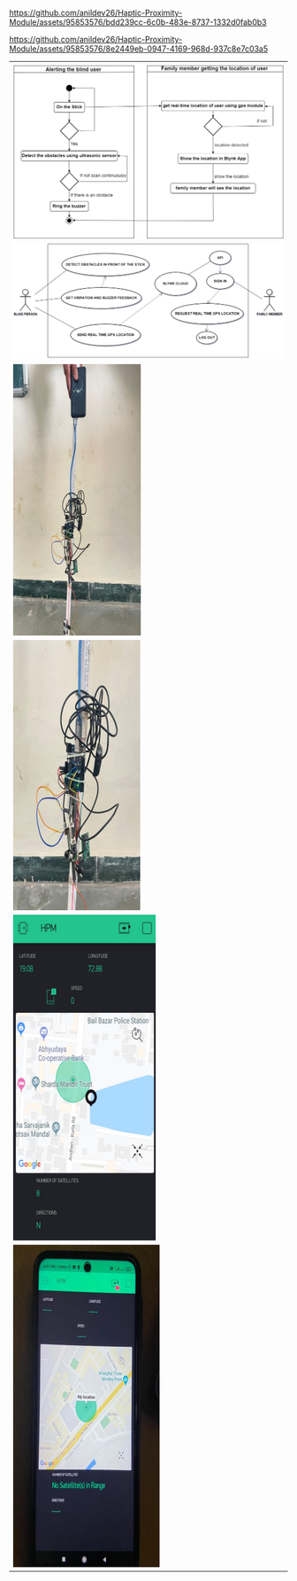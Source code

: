   
  
https://github.com/anildev26/Haptic-Proximity-Module/assets/95853576/bdd239cc-6c0b-483e-8737-1332d0fab0b3




https://github.com/anildev26/Haptic-Proximity-Module/assets/95853576/8e2449eb-0947-4169-968d-937c8e7c03a5

  <table>
        <tr>
            <td><img src="https://github.com/anildev26/Haptic-Proximity-Module/blob/main/FlowChart.jpg" alt="FlowChart"></td>
         </tr>
         <tr>
            <td><img src="https://github.com/anildev26/Haptic-Proximity-Module/blob/main/UseCase.jpg" alt="UseCase"></td>
         </tr>
          <tr>
            <td><img src="https://github.com/anildev26/Haptic-Proximity-Module/blob/main/stick1.png" alt="Stick-1"></td>
         </tr>
          <tr>
            <td><img src="https://github.com/anildev26/Haptic-Proximity-Module/blob/main/stick2.png" alt="Stick-2"></td>
         </tr>
         <tr>
            <td><img src="https://github.com/anildev26/Haptic-Proximity-Module/blob/main/GpsTracking1.png" alt="GpsTracking-1"></td>
         </tr>
         <tr>
            <td><img src="https://github.com/anildev26/Haptic-Proximity-Module/blob/main/GpsTracking2.png" alt="GpsTracking-2"></td>
         </tr>
  </table>


